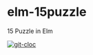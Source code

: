 # elm-15puzzle
15 Puzzle in Elm

[![git-cloc](https://git-cloc.fly.dev/cloc/checksum/elm-15puzzle/svg)](https://git-cloc.fly.dev/cloc/checksum/elm-15puzzle)
